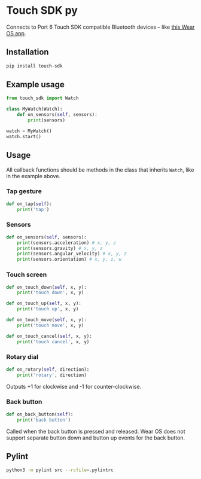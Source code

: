 # Touch SDK py

Connects to Port 6 Touch SDK compatible Bluetooth devices – like [this Wear OS app](https://play.google.com/store/apps/details?id=io.port6.watchbridge).

## Installation

```sh
pip install touch-sdk
```

## Example usage
```python
from touch_sdk import Watch

class MyWatch(Watch):
    def on_sensors(self, sensors):
        print(sensors)

watch = MyWatch()
watch.start()
```

## Usage

All callback functions should be methods in the class that inherits `Watch`, like in the example above.

### Tap gesture
```python
def on_tap(self):
    print('tap')
```

### Sensors
```python
def on_sensors(self, sensors):
    print(sensors.acceleration) # x, y, z
    print(sensors.gravity) # x, y, z
    print(sensors.angular_velocity) # x, y, z
    print(sensors.orientation) # x, y, z, w
```

### Touch screen
```python
def on_touch_down(self, x, y):
    print('touch down', x, y)

def on_touch_up(self, x, y):
    print('touch up', x, y)

def on_touch_move(self, x, y):
    print('touch move', x, y)

def on_touch_cancel(self, x, y):
    print('touch cancel', x, y)
```

### Rotary dial
```python
def on_rotary(self, direction):
    print('rotary', direction)
```
Outputs +1 for clockwise and -1 for counter-clockwise.

### Back button
```python
def on_back_button(self):
    print('back button')
```
Called when the back button is pressed and released. Wear OS does not support separate button down and button up events for the back button.

## Pylint
```sh
python3 -m pylint src --rcfile=.pylintrc
```
